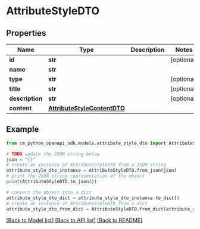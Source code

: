 # AttributeStyleDTO


## Properties

Name | Type | Description | Notes
------------ | ------------- | ------------- | -------------
**id** | **str** |  | [optional] 
**name** | **str** |  | 
**type** | **str** |  | [optional] 
**title** | **str** |  | [optional] 
**description** | **str** |  | [optional] 
**content** | [**AttributeStyleContentDTO**](AttributeStyleContentDTO.md) |  | 

## Example

```python
from cm_python_openapi_sdk.models.attribute_style_dto import AttributeStyleDTO

# TODO update the JSON string below
json = "{}"
# create an instance of AttributeStyleDTO from a JSON string
attribute_style_dto_instance = AttributeStyleDTO.from_json(json)
# print the JSON string representation of the object
print(AttributeStyleDTO.to_json())

# convert the object into a dict
attribute_style_dto_dict = attribute_style_dto_instance.to_dict()
# create an instance of AttributeStyleDTO from a dict
attribute_style_dto_from_dict = AttributeStyleDTO.from_dict(attribute_style_dto_dict)
```
[[Back to Model list]](../README.md#documentation-for-models) [[Back to API list]](../README.md#documentation-for-api-endpoints) [[Back to README]](../README.md)


